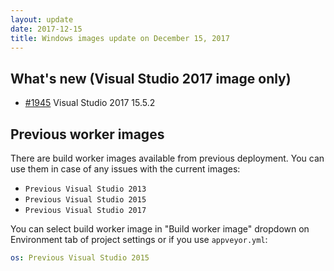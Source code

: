 ```yaml
---
layout: update
date: 2017-12-15
title: Windows images update on December 15, 2017
---
```


## What's new (Visual Studio 2017 image only)

* [#1945](https://github.com/appveyor/ci/issues/1978) Visual Studio 2017 15.5.2


## Previous worker images

There are build worker images available from previous deployment. You can use them in case of any issues with the current images:

* `Previous Visual Studio 2013`
* `Previous Visual Studio 2015`
* `Previous Visual Studio 2017`

You can select build worker image in "Build worker image" dropdown on Environment tab of project settings or if you use `appveyor.yml`:

```yaml
os: Previous Visual Studio 2015
```
